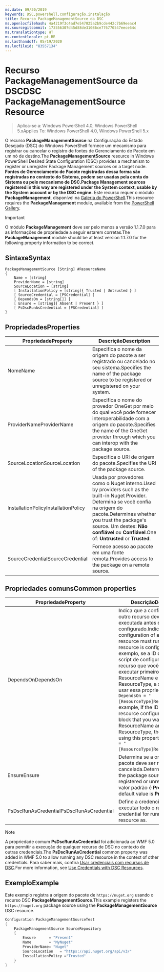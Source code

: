 ```yaml
---
ms.date: 09/20/2019
keywords: DSC,powershell,configuração,instalação
title: Recurso PackageManagementSource da DSC
ms.openlocfilehash: 4a4219f3c4ad7e547025a2b9cde442c7b69eeac4
ms.sourcegitcommit: 173556307d45d88de31086ce776770547eece64c
ms.translationtype: HT
ms.contentlocale: pt-BR
ms.lasthandoff: 05/19/2020
ms.locfileid: "83557134"
---
```

# <a name="dsc-packagemanagementsource-resource"></a><span data-ttu-id="19742-103">Recurso PackageManagementSource da DSC</span><span class="sxs-lookup"><span data-stu-id="19742-103">DSC PackageManagementSource Resource</span></span>

> <span data-ttu-id="19742-104">Aplica-se a: Windows PowerShell 4.0, Windows PowerShell 5.x</span><span class="sxs-lookup"><span data-stu-id="19742-104">Applies To: Windows PowerShell 4.0, Windows PowerShell 5.x</span></span>

<span data-ttu-id="19742-105">O recurso **PackageManagementSource** na Configuração do Estado Desejado (DSC) do Windows PowerShell fornece um mecanismo para registrar ou cancelar o registro de fontes de Gerenciamento de Pacote em um nó de destino.</span><span class="sxs-lookup"><span data-stu-id="19742-105">The **PackageManagementSource** resource in Windows PowerShell Desired State Configuration (DSC) provides a mechanism to register or unregister Package Management sources on a target node.</span></span>
<span data-ttu-id="19742-106">**Fontes de Gerenciamento de Pacote registradas dessa forma são registradas no contexto do Sistema, podem ser usadas pela conta do Sistema ou pelo mecanismo de DSC.**</span><span class="sxs-lookup"><span data-stu-id="19742-106">**Package Management sources registered in this way are registered under the System context, usable by the System account or by the DSC engine.**</span></span> <span data-ttu-id="19742-107">Este recurso requer o módulo **PackageManagement**, disponível na [Galeria do PowerShell](https://PowerShellGallery.com).</span><span class="sxs-lookup"><span data-stu-id="19742-107">This resource requires the **PackageManagement** module, available from the [PowerShell Gallery](https://PowerShellGallery.com).</span></span>

> [!IMPORTANT]
> <span data-ttu-id="19742-108">O módulo **PackageManagement** deve ser pelo menos a versão 1.1.7.0 para as informações de propriedade a seguir estarem corretas.</span><span class="sxs-lookup"><span data-stu-id="19742-108">The **PackageManagement** module should be at least version 1.1.7.0 for the following property information to be correct.</span></span>

## <a name="syntax"></a><span data-ttu-id="19742-109">Sintaxe</span><span class="sxs-lookup"><span data-stu-id="19742-109">Syntax</span></span>

```Syntax
PackageManagementSource [String] #ResourceName
{
    Name = [string]
    ProviderName = [string]
    SourceLocation = [string]
    [ InstallationPolicy = [string]{ Trusted | Untrusted } ]
    [ SourceCredential = [PSCredential] ]
    [ DependsOn = [string[]] ]
    [ Ensure = [string]{ Absent | Present } ]
    [ PsDscRunAsCredential = [PSCredential] ]
}
```

## <a name="properties"></a><span data-ttu-id="19742-110">Propriedades</span><span class="sxs-lookup"><span data-stu-id="19742-110">Properties</span></span>

|<span data-ttu-id="19742-111">Propriedade</span><span class="sxs-lookup"><span data-stu-id="19742-111">Property</span></span> |<span data-ttu-id="19742-112">Descrição</span><span class="sxs-lookup"><span data-stu-id="19742-112">Description</span></span> |
|---|---|
|<span data-ttu-id="19742-113">Nome</span><span class="sxs-lookup"><span data-stu-id="19742-113">Name</span></span> |<span data-ttu-id="19742-114">Especifica o nome da origem do pacote a ser registrado ou cancelado no seu sistema.</span><span class="sxs-lookup"><span data-stu-id="19742-114">Specifies the name of the package source to be registered or unregistered on your system.</span></span> |
|<span data-ttu-id="19742-115">ProviderName</span><span class="sxs-lookup"><span data-stu-id="19742-115">ProviderName</span></span> |<span data-ttu-id="19742-116">Especifica o nome do provedor OneGet por meio do qual você pode fornecer interoperabilidade com a origem do pacote.</span><span class="sxs-lookup"><span data-stu-id="19742-116">Specifies the name of the OneGet provider through which you can interop with the package source.</span></span> |
|<span data-ttu-id="19742-117">SourceLocation</span><span class="sxs-lookup"><span data-stu-id="19742-117">SourceLocation</span></span> |<span data-ttu-id="19742-118">Especifica o URI de origem do pacote.</span><span class="sxs-lookup"><span data-stu-id="19742-118">Specifies the URI of the package source.</span></span> |
|<span data-ttu-id="19742-119">InstallationPolicy</span><span class="sxs-lookup"><span data-stu-id="19742-119">InstallationPolicy</span></span> |<span data-ttu-id="19742-120">Usada por provedores como o Nuget interno.</span><span class="sxs-lookup"><span data-stu-id="19742-120">Used by providers such as the built-in Nuget Provider.</span></span> <span data-ttu-id="19742-121">Determina se você confia na origem do pacote.</span><span class="sxs-lookup"><span data-stu-id="19742-121">Determines whether you trust the package's source.</span></span> <span data-ttu-id="19742-122">Um destes: **Não confiável** ou **Confiável**.</span><span class="sxs-lookup"><span data-stu-id="19742-122">One of: **Untrusted** or **Trusted**.</span></span> |
|<span data-ttu-id="19742-123">SourceCredential</span><span class="sxs-lookup"><span data-stu-id="19742-123">SourceCredential</span></span> |<span data-ttu-id="19742-124">Fornece acesso ao pacote em uma fonte remota.</span><span class="sxs-lookup"><span data-stu-id="19742-124">Provides access to the package on a remote source.</span></span> |

## <a name="common-properties"></a><span data-ttu-id="19742-125">Propriedades comuns</span><span class="sxs-lookup"><span data-stu-id="19742-125">Common properties</span></span>

|<span data-ttu-id="19742-126">Propriedade</span><span class="sxs-lookup"><span data-stu-id="19742-126">Property</span></span> |<span data-ttu-id="19742-127">Descrição</span><span class="sxs-lookup"><span data-stu-id="19742-127">Description</span></span> |
|---|---|
|<span data-ttu-id="19742-128">DependsOn</span><span class="sxs-lookup"><span data-stu-id="19742-128">DependsOn</span></span> |<span data-ttu-id="19742-129">Indica que a configuração de outro recurso deve ser executada antes de ele ser configurado.</span><span class="sxs-lookup"><span data-stu-id="19742-129">Indicates that the configuration of another resource must run before this resource is configured.</span></span> <span data-ttu-id="19742-130">Por exemplo, se a ID do bloco de script de configuração do recurso que você deseja executar primeiro for ResourceName e seu tipo for ResourceType, a sintaxe para usar essa propriedade será `DependsOn = "[ResourceType]ResourceName"`.</span><span class="sxs-lookup"><span data-stu-id="19742-130">For example, if the ID of the resource configuration script block that you want to run first is ResourceName and its type is ResourceType, the syntax for using this property is `DependsOn = "[ResourceType]ResourceName"`.</span></span> |
|<span data-ttu-id="19742-131">Ensure</span><span class="sxs-lookup"><span data-stu-id="19742-131">Ensure</span></span> |<span data-ttu-id="19742-132">Determina se a origem do pacote deve ser registrada ou cancelada.</span><span class="sxs-lookup"><span data-stu-id="19742-132">Determines whether the package source is to be registered or unregistered.</span></span> <span data-ttu-id="19742-133">O valor padrão é **Present**.</span><span class="sxs-lookup"><span data-stu-id="19742-133">The default value is **Present**.</span></span> |
|<span data-ttu-id="19742-134">PsDscRunAsCredential</span><span class="sxs-lookup"><span data-stu-id="19742-134">PsDscRunAsCredential</span></span> |<span data-ttu-id="19742-135">Define a credencial para executar todo o recurso.</span><span class="sxs-lookup"><span data-stu-id="19742-135">Sets the credential for running the entire resource as.</span></span> |

> [!NOTE]
> <span data-ttu-id="19742-136">A propriedade comum **PsDscRunAsCredential** foi adicionada ao WMF 5.0 para permitir a execução de qualquer recurso de DSC no contexto de outras credenciais.</span><span class="sxs-lookup"><span data-stu-id="19742-136">The **PsDscRunAsCredential** common property was added in WMF 5.0 to allow running any DSC resource in the context of other credentials.</span></span> <span data-ttu-id="19742-137">Para saber mais, confira [Usar credenciais com recursos de DSC](../../../configurations/runasuser.md).</span><span class="sxs-lookup"><span data-stu-id="19742-137">For more information, see [Use Credentials with DSC Resources](../../../configurations/runasuser.md).</span></span>

## <a name="example"></a><span data-ttu-id="19742-138">Exemplo</span><span class="sxs-lookup"><span data-stu-id="19742-138">Example</span></span>

<span data-ttu-id="19742-139">Este exemplo registra a origem do pacote de `https://nuget.org` usando o recurso DSC **PackageManagementSource**.</span><span class="sxs-lookup"><span data-stu-id="19742-139">This example registers the `https://nuget.org` package source using the **PackageManagementSource** DSC resource.</span></span>

```powershell
Configuration PackageManagementSourceTest
{
    PackageManagementSource SourceRepository
    {
        Ensure      = "Present"
        Name        = "MyNuget"
        ProviderName= "Nuget"
        SourceLocation   = "https://api.nuget.org/api/v3/"
        InstallationPolicy ="Trusted"
    }
}
```
